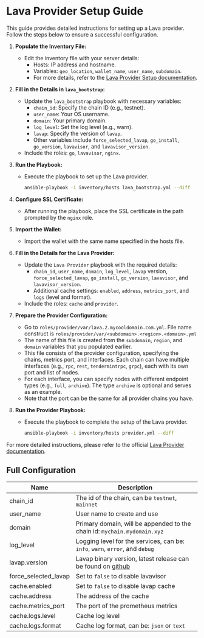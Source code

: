 # Lava Provider Setup Guide

This guide provides detailed instructions for setting up a Lava provider. Follow the steps below to ensure a successful configuration.

1. **Populate the Inventory File:**
   - Edit the inventory file with your server details:
     - Hosts: IP address and hostname.
     - Variables: `geo_location`, `wallet_name`, `user_name`, `subdomain`.
     - For more details, refer to the [Lava Provider Setup documentation](https://docs.lavanet.xyz/provider-setup#geolocations).

2. **Fill in the Details in `lava_bootstrap`:**
   - Update the `lava_bootstrap` playbook with necessary variables:
     - `chain_id`: Specify the chain ID (e.g., testnet).
     - `user_name`: Your OS username.
     - `domain`: Your primary domain.
     - `log_level`: Set the log level (e.g., warn).
     - `lavap`: Specify the version of `lavap`.
     - Other variables include `force_selected_lavap`, `go_install`, `go_version`, `lavavisor`, and `lavavisor_version`.
   - Include the roles: `go`, `lavavisor`, `nginx`.

3. **Run the Playbook:**
   - Execute the playbook to set up the Lava provider.

     ```bash
     ansible-playbook -i inventory/hosts lava_bootstrap.yml --diff
     ```

4. **Configure SSL Certificate:**
   - After running the playbook, place the SSL certificate in the path prompted by the `nginx` role.

5. **Import the Wallet:**
   - Import the wallet with the same name specified in the hosts file.

6. **Fill in the Details for the Lava Provider:**
   - Update the `Lava Provider` playbook with the required details:
     - `chain_id`, `user_name`, `domain`, `log_level`, `lavap` version, `force_selected_lavap`, `go_install`, `go_version`, `lavavisor`, and `lavavisor_version`.
     - Additional cache settings: `enabled`, `address`, `metrics_port`, and `logs` (level and format).
   - Include the roles: `cache` and `provider`.

7. **Prepare the Provider Configuration:**
   - Go to `roles/provider/var/lava.2.mycooldomain.com.yml`. File name construct is `roles/provider/var/<subdomain>.<region>.<domain>.yml`
   - The name of this file is created from the `subdomain`, `region`, and `domain` variables that you populated earlier.
   - This file consists of the provider configuration, specifying the chains, metrics port, and interfaces. Each chain can have multiple interfaces (e.g., `rpc`, `rest`, `tendermintrpc`, `grpc`), each with its own port and list of nodes.
   - For each interface, you can specify nodes with different endpoint types (e.g., `full`, `archive`). The type `archive` is optional and serves as an example.
   - Note that the port can be the same for all provider chains you have.

8. **Run the Provider Playbook:**
   - Execute the playbook to complete the setup of the Lava provider.

     ```bash
     ansible-playbook -i inventory/hosts provider.yml --diff
     ```

For more detailed instructions, please refer to the official [Lava Provider documentation](https://docs.lavanet.xyz/provider).

## Full Configuration

|Name            |Description
|----------------|-------------------------------
|chain_id        | The id of the chain, can be `testnet`, `mainnet`
|user_name       | User name to create and use
|domain          | Primary domain, will be appended to the chain id: `mychain.mydomain.xyz`
|log_level       | Logging level for the services, can be: `info`, `warn`, `error`, and `debug`
|lavap.version   | Lavap binary version, latest release can be found on [github](https://github.com/lavanet/lava/releases)
|force_selected_lavap | Set to `false` to disable lavavisor
|cache.enabled | Set to `false` to disable lavap cache
|cache.address | The address of the cache
|cache.metrics_port | The port of the prometheus metrics
|cache.logs.level | Cache log level
|cache.logs.format | Cache log format, can be: `json` or `text`

